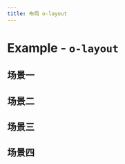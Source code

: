 ```yaml
---
title: 布局 o-layout
---
```


# Example - `o-layout`

## 场景一

<ClientOnly>
    <Example name="layout-ewsn"></Example>
</ClientOnly>


## 场景二

<ClientOnly>
    <Example name="layout-ewsn2" ></Example>
</ClientOnly>

## 场景三

<ClientOnly>
    <Example name="layout-ewsn3" ></Example>
</ClientOnly>

## 场景四

<ClientOnly>
    <Example name="layout-ewsn4"></Example>
</ClientOnly>